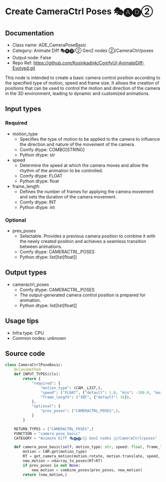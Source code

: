 # Create CameraCtrl Poses 🎭🅐🅓②
## Documentation
- Class name: ADE_CameraPoseBasic
- Category: Animate Diff 🎭🅐🅓/② Gen2 nodes ②/CameraCtrl/poses
- Output node: False
- Repo Ref: https://github.com/Kosinkadink/ComfyUI-AnimateDiff-Evolved.git

This node is intended to create a basic camera control position according to the specified type of motion, speed and frame size. It allows the creation of positions that can be used to control the motion and direction of the camera in the 3D environment, leading to dynamic and customized animations.

## Input types
### Required
- motion_type
    - Specifies the type of motion to be applied to the camera to influence the direction and nature of the movement of the camera.
    - Comfy dtype: COMBO[STRING]
    - Python dtype: str
- speed
    - Determine the speed at which the camera moves and allow the rhythm of the animation to be controlled.
    - Comfy dtype: FLOAT
    - Python dtype: float
- frame_length
    - Defines the number of frames for applying the camera movement and sets the duration of the camera movement.
    - Comfy dtype: INT
    - Python dtype: int

### Optional
- prev_poses
    - Selectable. Provides a previous camera position to combine it with the newly created position and achieves a seamless transition between animations.
    - Comfy dtype: CAMERACTRL_POSES
    - Python dtype: list[list[float]]

## Output types
- cameractrl_poses
    - Comfy dtype: CAMERACTRL_POSES
    - The output-generated camera control position is prepared for animation.
    - Python dtype: list[list[float]]

## Usage tips
- Infra type: CPU
- Common nodes: unknown

## Source code
```python
class CameraCtrlPoseBasic:
    @classmethod
    def INPUT_TYPES(cls):
        return {
            "required": {
                "motion_type": (CAM._LIST,),
                "speed": ("FLOAT", {"default": 1.0, "min": -100.0, "max": 100.0, "step": 0.01}),
                "frame_length": ("INT", {"default": 16}),
            },
            "optional": {
                "prev_poses": ("CAMERACTRL_POSES",),
            }
        }

    RETURN_TYPES = ("CAMERACTRL_POSES",)
    FUNCTION = "camera_pose_basic"
    CATEGORY = "Animate Diff 🎭🅐🅓/② Gen2 nodes ②/CameraCtrl/poses"

    def camera_pose_basic(self, motion_type: str, speed: float, frame_length: int, prev_poses: list[list[float]]=None):
        motion = CAM.get(motion_type)
        RT = get_camera_motion(motion.rotate, motion.translate, speed, frame_length)
        new_motion = ndarray_to_poses(RT=RT)
        if prev_poses is not None:
            new_motion = combine_poses(prev_poses, new_motion)
        return (new_motion,)